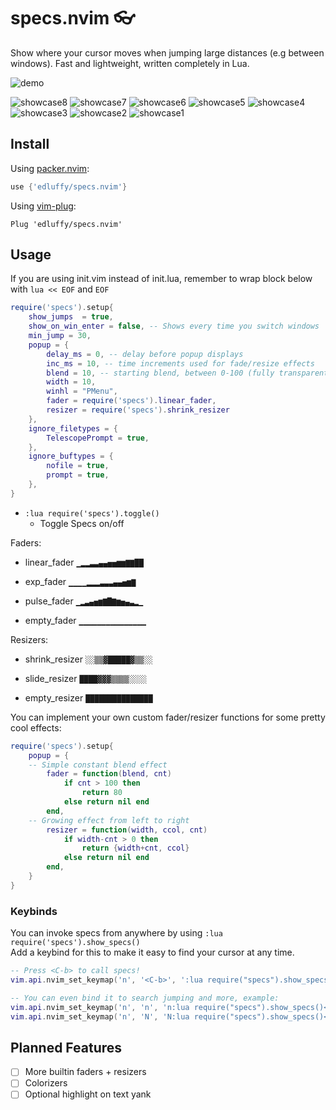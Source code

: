 # specs.nvim 👓

Show where your cursor moves when jumping large distances (e.g between windows). Fast and lightweight, written completely in Lua.

![demo](https://user-images.githubusercontent.com/28115337/111098526-90923e00-853b-11eb-8e7c-c5892d64c180.gif)

![showcase8](https://user-images.githubusercontent.com/28115337/112546694-aa404a80-8db1-11eb-8b1a-588ee62bfca5.gif)
![showcase7](https://user-images.githubusercontent.com/28115337/112546696-ab717780-8db1-11eb-8753-65205dd81535.gif)
![showcase6](https://user-images.githubusercontent.com/28115337/112546697-ab717780-8db1-11eb-85f4-9d68c2884103.gif)
![showcase5](https://user-images.githubusercontent.com/28115337/112546698-ac0a0e00-8db1-11eb-96bf-b1f3f5bca601.gif)
![showcase4](https://user-images.githubusercontent.com/28115337/112546699-ac0a0e00-8db1-11eb-8c6a-a1ecbdca410f.gif)
![showcase3](https://user-images.githubusercontent.com/28115337/112546700-ac0a0e00-8db1-11eb-80b7-f5ff0b9c052c.gif)
![showcase2](https://user-images.githubusercontent.com/28115337/112546701-aca2a480-8db1-11eb-8338-1cf695404881.gif)
![showcase1](https://user-images.githubusercontent.com/28115337/112546702-aca2a480-8db1-11eb-9cfb-8a068b06abf7.gif)

## Install

Using [packer.nvim](https://github.com/wbthomason/packer.nvim):

```lua
use {'edluffy/specs.nvim'}
```

Using [vim-plug](https://github.com/junegunn/vim-plug):

```vimscript
Plug 'edluffy/specs.nvim'
```

## Usage

If you are using init.vim instead of init.lua, remember to wrap block below with `lua << EOF` and `EOF`

```lua
require('specs').setup{
    show_jumps  = true,
    show_on_win_enter = false, -- Shows every time you switch windows
    min_jump = 30,
    popup = {
        delay_ms = 0, -- delay before popup displays
        inc_ms = 10, -- time increments used for fade/resize effects
        blend = 10, -- starting blend, between 0-100 (fully transparent), see :h winblend
        width = 10,
        winhl = "PMenu",
        fader = require('specs').linear_fader,
        resizer = require('specs').shrink_resizer
    },
    ignore_filetypes = {
        TelescopePrompt = true,
    },
    ignore_buftypes = {
        nofile = true,
        prompt = true,
    },
}
```

- `:lua require('specs').toggle()`
  - Toggle Specs on/off

Faders:

- linear_fader `▁▂▂▃▃▄▄▅▅▆▆▇▇██`
- exp_fader `▁▁▁▁▂▂▂▃▃▃▄▄▅▆▇`

- pulse_fader `▁▂▃▄▅▆▇█▇▆▅▄▃▂▁`

- empty_fader `▁▁▁▁▁▁▁▁▁▁▁▁▁▁▁`

Resizers:

- shrink_resizer `░░▒▒▓█████▓▒▒░░`

- slide_resizer `████▓▓▓▒▒▒▒░░░░`

- empty_resizer `███████████████`

You can implement your own custom fader/resizer functions for some pretty cool effects:

```lua
require('specs').setup{
    popup = {
	-- Simple constant blend effect
        fader = function(blend, cnt)
            if cnt > 100 then
                return 80
            else return nil end
        end,
	-- Growing effect from left to right
        resizer = function(width, ccol, cnt)
            if width-cnt > 0 then
                return {width+cnt, ccol}
            else return nil end
        end,
    }
}
```

### Keybinds

You can invoke specs from anywhere by using `:lua require('specs').show_specs()`  
Add a keybind for this to make it easy to find your cursor at any time.

```lua
-- Press <C-b> to call specs!
vim.api.nvim_set_keymap('n', '<C-b>', ':lua require("specs").show_specs()', { noremap = true, silent = true })

-- You can even bind it to search jumping and more, example:
vim.api.nvim_set_keymap('n', 'n', 'n:lua require("specs").show_specs()<CR>', { noremap = true, silent = true })
vim.api.nvim_set_keymap('n', 'N', 'N:lua require("specs").show_specs()<CR>', { noremap = true, silent = true })
```

## Planned Features

- [ ] More builtin faders + resizers
- [ ] Colorizers
- [ ] Optional highlight on text yank
